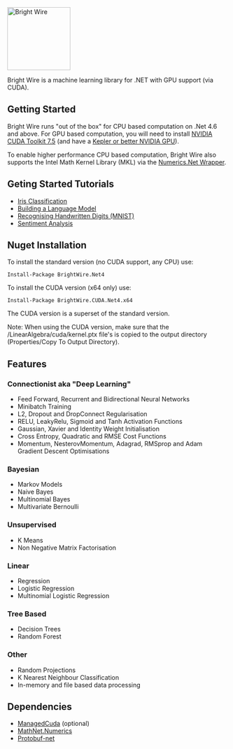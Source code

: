 <img src="http://www.jackdermody.net/Content/image/bright-wire.png" alt="Bright Wire" height="144" />

Bright Wire is a machine learning library for .NET with GPU support (via CUDA).

## Getting Started

Bright Wire runs "out of the box" for CPU based computation on .Net 4.6 and above.  For GPU based computation, you will need to install
[NVIDIA CUDA Toolkit 7.5](https://developer.nvidia.com/cuda-toolkit) 
(and have a [Kepler or better NVIDIA GPU](https://en.wikipedia.org/wiki/CUDA#GPUs_supported)).

To enable higher performance CPU based computation, Bright Wire also supports the Intel Math Kernel Library (MKL) 
via the [Numerics.Net Wrapper](http://numerics.mathdotnet.com/MKL.html).

## Geting Started Tutorials

* [Iris Classification](http://www.jackdermody.net/brightwire/article/Introduction_to_Bright_Wire)
* [Building a Language Model](http://jackdermody.net/brightwire/article/Generating_Text_with_Markov_Chains)
* [Recognising Handwritten Digits (MNIST)](http://jackdermody.net/brightwire/article/Recognising_Handwritten_Digits_(MNIST))
* [Sentiment Analysis](http://jackdermody.net/brightwire/article/Sentiment_Analysis)

## Nuget Installation

To install the standard version (no CUDA support, any CPU) use:

```
Install-Package BrightWire.Net4
```

To install the CUDA version (x64 only) use:

```
Install-Package BrightWire.CUDA.Net4.x64
```
The CUDA version is a superset of the standard version. 

Note: When using the CUDA version, make sure that the /LinearAlgebra/cuda/kernel.ptx file's is copied to the output directory (Properties/Copy To Output Directory).

## Features

### Connectionist aka "Deep Learning"
* Feed Forward, Recurrent and Bidirectional Neural Networks
* Minibatch Training
* L2, Dropout and DropConnect Regularisation
* RELU, LeakyRelu, Sigmoid and Tanh Activation Functions
* Gaussian, Xavier and Identity Weight Initialisation
* Cross Entropy, Quadratic and RMSE Cost Functions
* Momentum, NesterovMomentum, Adagrad, RMSprop and Adam Gradient Descent Optimisations

### Bayesian
* Markov Models
* Naive Bayes
* Multinomial Bayes
* Multivariate Bernoulli

### Unsupervised
* K Means
* Non Negative Matrix Factorisation

### Linear
* Regression
* Logistic Regression
* Multinomial Logistic Regression

### Tree Based
* Decision Trees
* Random Forest

### Other
* Random Projections
* K Nearest Neighbour Classification
* In-memory and file based data processing

## Dependencies
* [ManagedCuda](https://github.com/kunzmi/managedCuda) (optional)
* [MathNet.Numerics](https://github.com/mathnet/mathnet-numerics)
* [Protobuf-net](https://github.com/mgravell/protobuf-net)

